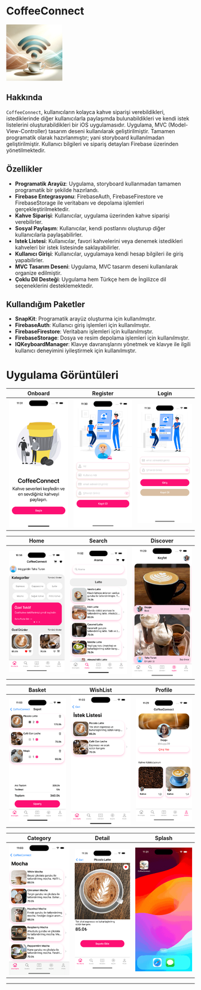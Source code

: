 # CoffeeConnect

<img src="Images/logo.png" width="150">

## Hakkında

`CoffeeConnect`, kullanıcıların kolayca kahve siparişi verebildikleri, istediklerinde diğer kullanıcılarla paylaşımda bulunabildikleri ve kendi istek listelerini oluşturabildikleri bir iOS uygulamasıdır. Uygulama, MVC (Model-View-Controller) tasarım deseni kullanılarak geliştirilmiştir. Tamamen programatik olarak hazırlanmıştır; yani storyboard kullanılmadan geliştirilmiştir. Kullanıcı bilgileri ve sipariş detayları Firebase üzerinden yönetilmektedir.

## Özellikler

- **Programatik Arayüz**: Uygulama, storyboard kullanmadan tamamen programatik bir şekilde hazırlandı.
- **Firebase Entegrasyonu**: FirebaseAuth, FirebaseFirestore ve FirebaseStorage ile veritabanı ve depolama işlemleri gerçekleştirilmektedir.
- **Kahve Siparişi**: Kullanıcılar, uygulama üzerinden kahve siparişi verebilirler.
- **Sosyal Paylaşım**: Kullanıcılar, kendi postlarını oluşturup diğer kullanıcılarla paylaşabilirler.
- **Istek Listesi**: Kullanıcılar, favori kahvelerini veya denemek istedikleri kahveleri bir istek listesinde saklayabilirler.
- **Kullanıcı Girişi**: Kullanıcılar, uygulamaya kendi hesap bilgileri ile giriş yapabilirler.
- **MVC Tasarım Deseni**: Uygulama, MVC tasarım deseni kullanılarak organize edilmiştir.
- **Çoklu Dil Desteği**: Uygulama hem Türkçe hem de İngilizce dil seçeneklerini desteklemektedir.

## Kullandığım Paketler

- **SnapKit**: Programatik arayüz oluşturma için kullanılmıştır.
- **FirebaseAuth**: Kullanıcı giriş işlemleri için kullanılmıştır.
- **FirebaseFirestore**: Veritabanı işlemleri için kullanılmıştır.
- **FirebaseStorage**: Dosya ve resim depolama işlemleri için kullanılmıştır.
- **IQKeyboardManager**: Klavye davranışlarını yönetmek ve klavye ile ilgili kullanıcı deneyimini iyileştirmek için kullanılmıştır.

# Uygulama Görüntüleri

| Onboard | Register | Login |
|-------------------|-------------------|-------------------|
| <img src="Images/onboard.png" width="300"> | <img src="Images/register.png" width="300"> | <img src="Images/login.png" width="300"> |

| Home | Search | Discover |
|-------------------|-------------------|-------------------|
| <img src="Images/home.png" width="300"> | <img src="Images/search.png" width="300"> | <img src="Images/discover.png" width="300"> |

| Basket | WishList | Profile |
|-------------------|-------------------|-------------------|
| <img src="Images/basket.png" width="300"> | <img src="Images/wishList.png" width="300"> | <img src="Images/profile.png" width="300"> |

| Category | Detail | Splash |
|-------------------|-------------------|-------------------|
| <img src="Images/category.png" width="300"> | <img src="Images/detail.png" width="300"> | <img src="Images/splash.gif" width="300"> |

<hr>
